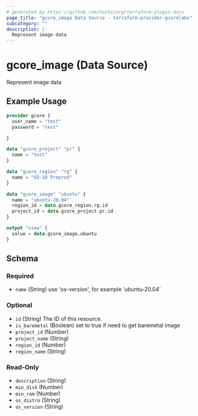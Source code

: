 ```yaml
---
# generated by https://github.com/hashicorp/terraform-plugin-docs
page_title: "gcore_image Data Source - terraform-provider-gcorelabs"
subcategory: ""
description: |-
  Represent image data
---
```


# gcore_image (Data Source)

Represent image data

## Example Usage

```terraform
provider gcore {
  user_name = "test"
  password = "test"

}

data "gcore_project" "pr" {
  name = "test"
}

data "gcore_region" "rg" {
  name = "ED-10 Preprod"
}

data "gcore_image" "ubuntu" {
  name = "ubuntu-20.04"
  region_id = data.gcore_region.rg.id
  project_id = data.gcore_project.pr.id
}

output "view" {
  value = data.gcore_image.ubuntu
}
```

<!-- schema generated by tfplugindocs -->
## Schema

### Required

- `name` (String) use 'os-version', for example 'ubuntu-20.04'

### Optional

- `id` (String) The ID of this resource.
- `is_baremetal` (Boolean) set to true if need to get baremetal image
- `project_id` (Number)
- `project_name` (String)
- `region_id` (Number)
- `region_name` (String)

### Read-Only

- `description` (String)
- `min_disk` (Number)
- `min_ram` (Number)
- `os_distro` (String)
- `os_version` (String)


